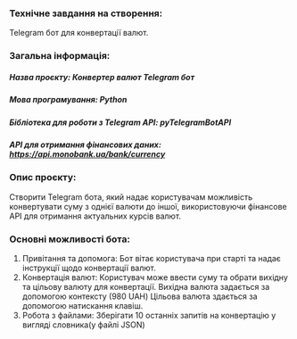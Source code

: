 ### Технічне завдання на створення:  
Telegram бот для конвертації валют.  
### Загальна інформація:  
##### Назва проєкту: Конвертер валют Telegram бот  
##### Мова програмування: Python  
##### Бібліотека для роботи з Telegram API: pyTelegramBotAPI  
##### API для отримання фінансових даних: https://api.monobank.ua/bank/currency  
### Опис проєкту:  
Створити Telegram бота, який надає користувачам можливість конвертувати суму з однієї валюти до іншої, використовуючи фінансове API для отримання актуальних курсів валют.  
### Основні можливості бота:  
1. Привітання та допомога:
Бот вітає користувача при старті та надає інструкції щодо конвертації валют.
3. Конвертація валют:
Користувач може ввести суму та обрати вихідну та цільову валюту для конвертації.
Вихідна валюта задається за допомогою контексту (980 UAH)
Цільова валюта здається за допомогою натискання клавіш.
4. Робота з файлами:
Зберігати 10 останніх запитів на конвертацію у вигляді словника(у файлі JSON)

